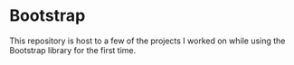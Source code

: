 # Bootstrap
This repository is host to a few of the projects I worked on while using the Bootstrap library for the first time.
